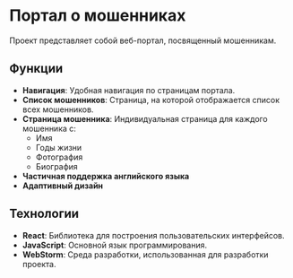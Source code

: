 # Портал о мошенниках

Проект представляет собой веб-портал, посвященный мошенникам.

## Функции

- **Навигация**: Удобная навигация по страницам портала.
- **Список мошенников**: Страница, на которой отображается список всех мошенников.
- **Страница мошенника**: Индивидуальная страница для каждого мошенника с:
  - Имя
  - Годы жизни
  - Фотография
  - Биография
- **Частичная поддержка английского языка**
- **Адаптивный дизайн**

## Технологии

- **React**: Библиотека для построения пользовательских интерфейсов.
- **JavaScript**: Основной язык программирования.
- **WebStorm**: Среда разработки, использованная для разработки проекта.
